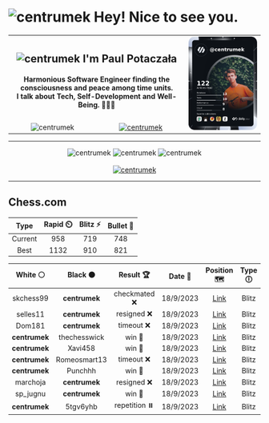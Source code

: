 <h1>
  <img
    src="https://emojis.slackmojis.com/emojis/images/1531849430/4246/blob-sunglasses.gif"
    width="30"
    alt="centrumek"
  />
  Hey! Nice to see you.
</h1>

<table>
  <tbody>
    <tr>
      <td align="center" width="70%" colspan="2">
        <h2>
          <img
            src="https://raw.githubusercontent.com/MartinHeinz/MartinHeinz/master/wave.gif"
            width="30px"
            alt="centrumek"
          />
          I'm Paul Potaczała
        </h2>
        <h4>
          Harmonious Software Engineer finding the consciousness and peace among time units.
          <br/>
          I talk about Tech, Self-Development and Well-Being. 🌿🧘🚀
        </h4>
      </td>
      <td width="30%" rowspan="2">
        <a href="https://app.daily.dev/centrumek">
          <img
            src="./devcard.png"
            alt="centrumek"
          />
        </a>
      </td>
    </tr>
    <tr align="center">
      <td>
        <img
          src="https://komarev.com/ghpvc/?username=centrumek&label=visitors&color=0e75b6&style=flat"
          alt="centrumek"
        >
      </td>
      <td>
        <a href="https://stackoverflow.com/users/14496012/centrumek">
          <img
            src="https://stackoverflow.com/users/flair/14496012.png?theme=dark"
            alt="centrumek"
          >
        </a>
      </td>
    </tr>
  </tbody>
</table>

---
<div align="center">
  <img 
    src="https://github-readme-stats.vercel.app/api?username=centrumek&show_icons=true&count_private=true&theme=darcula&hide_border=true&hide=issues,contribs&bg_color=00000000"
    alt="centrumek"
  />
  <img
    src="https://github-readme-stats.vercel.app/api/top-langs/?username=centrumek&layout=compact&hide_border=true&theme=darcula&bg_color=00000000&langs_count=6&exclude_repo=air-statistic-app"
    alt="centrumek"
  />
  <img 
    src="https://github-readme-streak-stats.herokuapp.com?user=centrumek&theme=darcula&hide_border=true&background=FFFFFF00"
    alt="centrumek"
  />
  <br/>
  <br/>
  <a href="https://www.buymeacoffee.com/centrumek">
    <img
      src="https://cdn.buymeacoffee.com/buttons/v2/default-orange.png"
      height="50"
      width="210"
      alt="centrumek"
    />
  </a>
</div>

---

## Chess.com

<div align="center">
<!--START_SECTION:chessStats-->
<!-- Automatically generated with https://github.com/Balastrong/chess-stats-action -->

| Type | Rapid ⏲️ | Blitz ⚡ | Bullet 🔫 |
|:---:|:---:|:---:|:---:|
| Current | 958 | 719 | 748 |
| Best | 1132 | 910 | 821 |

| White ⚪ | Black ⚫ | Result 🏆 | Date 📅 | Position 🗺️ | Type 🕕 |
|:---:|:---:|:---:|:---:|:---:|:---:|
| skchess99 | **centrumek** | checkmated ❌ | 18/9/2023 | <a href="http://www.ee.unb.ca/cgi-bin/tervo/fen.pl?select=r2q1b1r/2pknQpp/p1npB3/1p2p3/4P3/2N4P/PPPP1PP1/R1B1K2R b KQ -">Link</a> | Blitz |
| selles11 | **centrumek** | resigned ❌ | 18/9/2023 | <a href="http://www.ee.unb.ca/cgi-bin/tervo/fen.pl?select=8/pp1R1p2/2k3p1/N7/8/2P5/PP5P/2KR1B2 b - -">Link</a> | Blitz |
| Dom181 | **centrumek** | timeout ❌ | 18/9/2023 | <a href="http://www.ee.unb.ca/cgi-bin/tervo/fen.pl?select=8/p6p/2kp4/2p5/1b5P/1P6/P1P2R2/1K6 b - -">Link</a> | Blitz |
| **centrumek** | thechesswick | win 🥇 | 18/9/2023 | <a href="http://www.ee.unb.ca/cgi-bin/tervo/fen.pl?select=6k1/pb6/2p1p2R/1p1p2p1/1P1P2R1/2N5/P1PK2P1/5r2 b - -">Link</a> | Blitz |
| **centrumek** | Xavi458 | win 🥇 | 18/9/2023 | <a href="http://www.ee.unb.ca/cgi-bin/tervo/fen.pl?select=3Q4/5pkp/4p1p1/p3P1P1/P3qP2/2B3K1/1P1R4/8 b - -">Link</a> | Blitz |
| **centrumek** | Romeosmart13 | timeout ❌ | 18/9/2023 | <a href="http://www.ee.unb.ca/cgi-bin/tervo/fen.pl?select=6k1/5r1r/p3Q2p/1p6/4P3/4K3/P7/8 w - -">Link</a> | Blitz |
| **centrumek** | Punchhh | win 🥇 | 18/9/2023 | <a href="http://www.ee.unb.ca/cgi-bin/tervo/fen.pl?select=6k1/p7/1pp1K3/4BPR1/3r4/8/8/8 b - -">Link</a> | Blitz |
| marchoja | **centrumek** | resigned ❌ | 18/9/2023 | <a href="http://www.ee.unb.ca/cgi-bin/tervo/fen.pl?select=r4r2/ppk1Q3/2p5/4p2p/N5n1/2P5/PP4PP/3R1RK1 b - -">Link</a> | Blitz |
| sp_jugnu | **centrumek** | win 🥇 | 18/9/2023 | <a href="http://www.ee.unb.ca/cgi-bin/tervo/fen.pl?select=r4b1r/pppk3p/3p3p/4p2P/4P3/3P1q2/PPP2P1P/2KR2R1 w - -">Link</a> | Blitz |
| **centrumek** | 5tgv6yhb | repetition ⏸️ | 18/9/2023 | <a href="http://www.ee.unb.ca/cgi-bin/tervo/fen.pl?select=8/5Q1k/6rp/2Pp4/4p3/3qP3/5P2/4K3 b - -">Link</a> | Blitz |

<!--END_SECTION:chessStats-->
</div>
<!--
**centrumek/centrumek** is a ✨ _special_ ✨ repository because its `README.md` (this file) appears on your GitHub profile.

Here are some ideas to get you started:

- 🔭 I’m currently working on ...
- 🌱 I’m currently learning ...
- 👯 I’m looking to collaborate on ...
- 🤔 I’m looking for help with ...
- 💬 Ask me about ...
- 📫 How to reach me: ...
- 😄 Pronouns: ...
- ⚡ Fun fact: ...
-->
